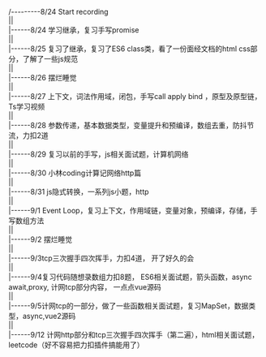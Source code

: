 /---------8/24 Start recording<br>
||<br>
|------8/24 学习继承，复习手写promise<br>
||<br>
|------8/25 复习了继承，复习了ES6 class类，看了一份面经文档的html css部分，了解了一些js规范<br>
||<br>
|------8/26 摆烂睡觉<br>
||<br>
|------8/27 上下文，词法作用域，闭包，手写call apply bind ，原型及原型链，Ts学习视频<br>
||<br>
|------8/28 参数传递，基本数据类型，变量提升和预编译，数组去重，防抖节流，力扣2道<br>
||<br>
|------8/29 复习以前的手写，js相关面试题，计算机网络<br>
||<br>
|------8/30 小林coding计算记网络http篇<br>
||<br>
|------8/31 js隐式转换，一系列js小题，http<br>
||<br>
|------9/1 Event Loop，复习上下文，作用域链，变量对象，预编译，存储，手写数组方法<br>
||<br>
|------9/2 摆烂睡觉<br>
||<br>
|------9/3tcp三次握手四次挥手，力扣4道， 开了好久的会<br>
||<br>
|------9/4复习代码随想录数组力扣8题， ES6相关面试题，箭头函数，async await,proxy, 计网tcp部分内容， 一点点vue源码<br>
||<br>
|------9/5计网tcp的一部分，做了一些函数相关面试题，复习MapSet，数据类型，async,vue2源码<br>
||<br>
|------9/12 计网http部分和tcp三次握手四次挥手（第二遍），html相关面试题，leetcode（好不容易把力扣插件搞能用了）<br>
